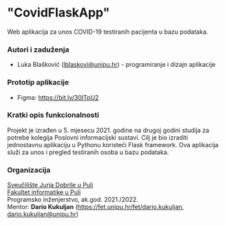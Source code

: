 # "CovidFlaskApp"

Web aplikacija za unos COVID-19 testiranih pacijenta u bazu podataka.

### Autori i zaduženja

-   Luka Blašković (lblaskovi@unipu.hr) - programiranje i dizajn aplikacije

### Prototip aplikacije
- Figma: https://bit.ly/30ITpU2

### Kratki opis funkcionalnosti
Projekt je izrađen u 5. mjesecu 2021. godine na drugoj godini studija za potrebe kolegija Poslovni informacijski sustavi.
Cilj je bio izraditi jednostavnu aplikaciju u Pythonu koristeći Flask framework. 
Ova aplikacija služi za unos i pregled testiranih osoba u bazu podataka.


### Organizacija

[Sveučilište Jurja Dobrile u Puli](http://www.unipu.hr/)  
[Fakultet informatike u Puli](https://fipu.unipu.hr/)  
Programsko inženjerstvo, ak.god. 2021./2022.  
Mentor: **Dario Kukuljan** (https://fet.unipu.hr/fet/dario.kukuljan, dario.kukuljan@unipu.hr)
